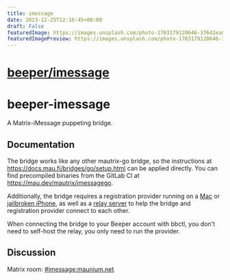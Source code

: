 ```yaml
---
title: imessage
date: 2023-12-25T12:16:45+08:00
draft: False
featuredImage: https://images.unsplash.com/photo-1703179120646-37642ea08138?ixid=M3w0NjAwMjJ8MHwxfHJhbmRvbXx8fHx8fHx8fDE3MDM0Nzc3NDh8&ixlib=rb-4.0.3
featuredImagePreview: https://images.unsplash.com/photo-1703179120646-37642ea08138?ixid=M3w0NjAwMjJ8MHwxfHJhbmRvbXx8fHx8fHx8fDE3MDM0Nzc3NDh8&ixlib=rb-4.0.3
---
```


# [beeper/imessage](https://github.com/beeper/imessage)

# beeper-imessage
A Matrix-iMessage puppeting bridge.

## Documentation
The bridge works like any other mautrix-go bridge, so the instructions at
<https://docs.mau.fi/bridges/go/setup.html> can be applied directly.
You can find precompiled binaries from the GitLab CI at
<https://mau.dev/mautrix/imessagego>.

Additionally, the bridge requires a registration provider running on a [Mac] or
[jailbroken iPhone], as well as a [relay server] to help the bridge and
registration provider connect to each other.

[Mac]: https://github.com/beeper/mac-registration-provider
[jailbroken iPhone]: https://github.com/beeper/phone-registration-provider
[relay server]: https://github.com/beeper/registration-relay

When connecting the bridge to your Beeper account with bbctl, you don't need to
self-host the relay, you only need to run the provider.

## Discussion
Matrix room: [#imessage:maunium.net](https://matrix.to/#/#imessage:maunium.net)
